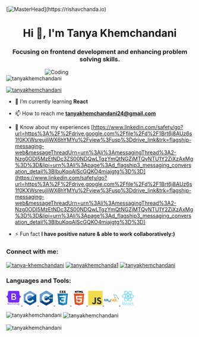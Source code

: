 [![MasterHead](https://1.bp.blogspot.com/-7A4WynwLsM...)](https://rishavchanda.io)
<h1 align="center">Hi 👋, I'm Tanya Khemchandani</h1>
<h3 align="center">Focusing on frontend development and enhancing problem solving skills.</h3>
<img align="right" alt="Coding" width="400" src="https://cdn.dribbble.com/users/1364029/screenshots/16093268/media/68e82a7fb4904614a9066d6b540c14b2.gif">

<p align="left"> <img src="https://komarev.com/ghpvc/?username=tanyakhemchandani&label=Profile%20views&color=0e75b6&style=flat" alt="tanyakhemchandani" /> </p>

<p align="left"> <a href="https://github.com/ryo-ma/github-profile-trophy"><img src="https://github-profile-trophy.vercel.app/?username=tanyakhemchandani" alt="tanyakhemchandani" /></a> </p>

- 🌱 I’m currently learning **React**

- 📫 How to reach me **tanyakhemchandani24@gmail.com**

- 📄 Know about my experiences [https://www.linkedin.com/safety/go?url=https%3A%2F%2Fdrive.google.com%2Ffile%2Fd%2F1Brt6j8AUz6s1f0KXWsreujliWX6hYMYu%2Fview%3Fusp%3Ddrive_link&trk=flagship-messaging-web&messageThreadUrn=urn%3Ali%3AmessagingThread%3A2-Nzg0ODI5MzEtNDc3ZS00NDQwLTgzYmQtNGZjMTQyNTU1Y2ZiXzAxMg%3D%3D&lipi=urn%3Ali%3Apage%3Ad_flagship3_messaging_conversation_detail%3BlbuKqqAlScGQKO4miajgtg%3D%3D](https://www.linkedin.com/safety/go?url=https%3A%2F%2Fdrive.google.com%2Ffile%2Fd%2F1Brt6j8AUz6s1f0KXWsreujliWX6hYMYu%2Fview%3Fusp%3Ddrive_link&trk=flagship-messaging-web&messageThreadUrn=urn%3Ali%3AmessagingThread%3A2-Nzg0ODI5MzEtNDc3ZS00NDQwLTgzYmQtNGZjMTQyNTU1Y2ZiXzAxMg%3D%3D&lipi=urn%3Ali%3Apage%3Ad_flagship3_messaging_conversation_detail%3BlbuKqqAlScGQKO4miajgtg%3D%3D)

- ⚡ Fun fact **I have positive nature & able to work collaboratively:)**

<h3 align="left">Connect with me:</h3>
<p align="left">
<a href="https://linkedin.com/in/tanya-khemchandani" target="blank"><img align="center" src="https://raw.githubusercontent.com/rahuldkjain/github-profile-readme-generator/master/src/images/icons/Social/linked-in-alt.svg" alt="tanya-khemchandani" height="30" width="40" /></a>
<a href="https://www.hackerrank.com/tanyakhemchanda1" target="blank"><img align="center" src="https://raw.githubusercontent.com/rahuldkjain/github-profile-readme-generator/master/src/images/icons/Social/hackerrank.svg" alt="tanyakhemchanda1" height="30" width="40" /></a>
<a href="https://www.leetcode.com/tanyakhemchandani" target="blank"><img align="center" src="https://raw.githubusercontent.com/rahuldkjain/github-profile-readme-generator/master/src/images/icons/Social/leet-code.svg" alt="tanyakhemchandani" height="30" width="40" /></a>
</p>

<h3 align="left">Languages and Tools:</h3>
<p align="left"> <a href="https://getbootstrap.com" target="_blank" rel="noreferrer"> <img src="https://raw.githubusercontent.com/devicons/devicon/master/icons/bootstrap/bootstrap-plain-wordmark.svg" alt="bootstrap" width="40" height="40"/> </a> <a href="https://www.cprogramming.com/" target="_blank" rel="noreferrer"> <img src="https://raw.githubusercontent.com/devicons/devicon/master/icons/c/c-original.svg" alt="c" width="40" height="40"/> </a> <a href="https://www.w3schools.com/cpp/" target="_blank" rel="noreferrer"> <img src="https://raw.githubusercontent.com/devicons/devicon/master/icons/cplusplus/cplusplus-original.svg" alt="cplusplus" width="40" height="40"/> </a> <a href="https://www.w3schools.com/css/" target="_blank" rel="noreferrer"> <img src="https://raw.githubusercontent.com/devicons/devicon/master/icons/css3/css3-original-wordmark.svg" alt="css3" width="40" height="40"/> </a> <a href="https://www.w3.org/html/" target="_blank" rel="noreferrer"> <img src="https://raw.githubusercontent.com/devicons/devicon/master/icons/html5/html5-original-wordmark.svg" alt="html5" width="40" height="40"/> </a> <a href="https://developer.mozilla.org/en-US/docs/Web/JavaScript" target="_blank" rel="noreferrer"> <img src="https://raw.githubusercontent.com/devicons/devicon/master/icons/javascript/javascript-original.svg" alt="javascript" width="40" height="40"/> </a> <a href="https://www.mysql.com/" target="_blank" rel="noreferrer"> <img src="https://raw.githubusercontent.com/devicons/devicon/master/icons/mysql/mysql-original-wordmark.svg" alt="mysql" width="40" height="40"/> </a> <a href="https://reactjs.org/" target="_blank" rel="noreferrer"> <img src="https://raw.githubusercontent.com/devicons/devicon/master/icons/react/react-original-wordmark.svg" alt="react" width="40" height="40"/> </a> </p>

<p><img align="left" src="https://github-readme-stats.vercel.app/api/top-langs?username=tanyakhemchandani&show_icons=true&locale=en&layout=compact" alt="tanyakhemchandani" /></p>

<p>&nbsp;<img align="center" src="https://github-readme-stats.vercel.app/api?username=tanyakhemchandani&show_icons=true&locale=en" alt="tanyakhemchandani" /></p>

<p><img align="center" src="https://github-readme-streak-stats.herokuapp.com/?user=tanyakhemchandani&" alt="tanyakhemchandani" /></p>

